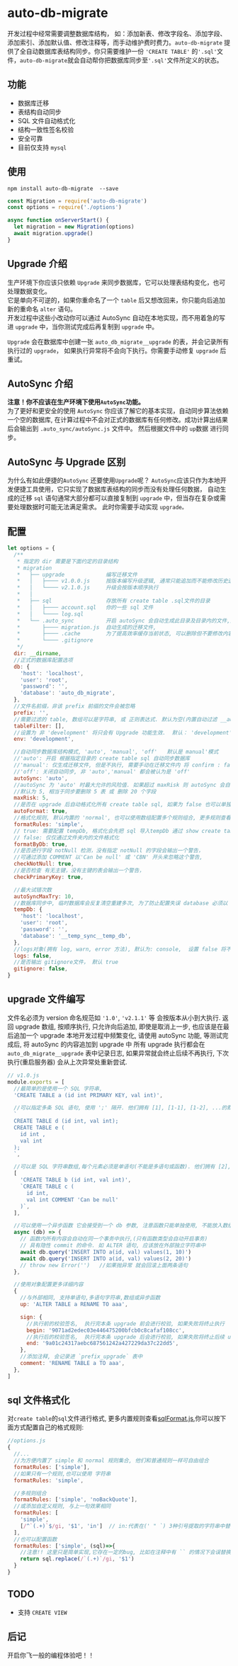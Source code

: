 # auto-db-migrate

开发过程中经常需要调整数据库结构， 如：添加新表、修改字段名、添加字段、添加索引、添加默认值、修改注释等，而手动维护费时费力。`auto-db-migrate` 提供了全自动数据库表结构同步。你只需要维护一份 `'CREATE TABLE'` 的`'.sql'`文件，`auto-db-migrate`就会自动帮你把数据库同步至`'.sql'`文件所定义的状态。

## 功能

- 数据库迁移
- 表结构自动同步
- SQL 文件自动格式化
- 结构一致性签名校验
- 安全可靠
- 目前仅支持 `mysql`

## 使用

```
npm install auto-db-migrate  --save
```

```js
const Migration = require('auto-db-migrate')
const options = require('./options')

async function onServerStart() {
  let migration = new Migration(options)
  await migration.upgrade()
}
```

## Upgrade 介绍

生产环境下你应该只依赖 `Upgrade` 来同步数据库，它可以处理表结构变化，也可处理数据变化。  
它是单向不可逆的，如果你重命名了一个 `table` 后又想改回来，你只能向后追加新的重命名 `alter` 语句。  
开发过程中这些小改动你可以通过 AutoSync 自动在本地实现，而不用着急的写进 `upgrade` 中，当你测试完成后再复制到 `upgrade` 中。

`Upgrade` 会在数据库中创建一张 `auto_db_migrate__upgrade` 的表，并会记录所有执行过的 `upgrade`， 如果执行异常将不会向下执行。你需要手动修复 `upgrade` 后重试。

## AutoSync 介绍

**注意！你不应该在生产环境下使用`AutoSync`功能。**  
为了更好和更安全的使用 `AutoSync` 你应该了解它的基本实现，自动同步算法依赖一个空的数据库,
在计算过程中不会对正式的数据库有任何修改。成功计算出结果后会输出到 `.auto_sync/autoSync.js` 文件中。
然后根据文件中的 `up`数据 进行同步。

## AutoSync 与 Upgrade 区别

为什么有如此便捷的`AutoSync` 还要使用`Upgrade`呢？
`AutoSync`应该只作为本地开发便捷工具使用，它只实现了数据库表结构的同步而没有处理任何数据，
自动生成的迁移 `sql` 语句通常大部分都可以直接复制到 `upgrade` 中，但当存在复杂或需要处理数据时可能无法满足需求。
此时你需要手动实现 `upgrade。`

## 配置

```js
let options = {
  /**
   * 指定的 dir 需要是下面约定的目录结构
   * migration
   *   ├── upgrade             编写迁移文件
   *   │   ├──── v1.0.0.js     按版本编写升级逻辑, 通常只能追加而不能修改历史逻辑
   *   │   └──── v2.1.0.js     升级会按版本顺序执行
   *   │
   *   ├── sql                 存放所有 create table .sql文件的目录
   *   │   ├──── account.sql   你的一些 sql 文件
   *   │   └──── log.sql
   *   └── .auto_sync          开启 autoSync 会自动生成此目录及目录内的文件,通常不应该将它加入版本控制
   *       ├──── migration.js  自动生成的迁移文件,
   *       ├──── .cache        为了提高效率缓存当前状态, 可以删除但不要修改内容
   *       └──── .gitignore
   */
  dir: __dirname,
  //正式的数据库配置选项
  db: {
    'host': 'localhost',
    'user': 'root',
    'password': '',
    'database': 'auto_db_migrate',
  },
  //文件名前缀，非该 prefix 前缀的文件会被忽略
  prefix: '',
  //需要过滤的 table, 数组可以是字符串, 或 正则表达式. 默认为空(内置自动过滤 __auto_db_migrate_logs__ 表)
  tableFilter: [],
  //设置为 非 'development' 将只会有 Upgrade 功能生效.  默认： 'development'
  env: 'development',

  //自动同步数据库结构模式, 'auto', 'manual', 'off'   默认是 manual'模式
  //'auto': 开启 根据指定目录的 create table sql 自动同步数据库
  //'manual': 仅生成迁移文件, 但是不执行, 需要手动在迁移文件内 将 confirm : false  改为 true
  //'off': 关闭自动同步, 非 'auto','manual' 都会被认为是 'off'
  autoSync: 'auto',
  //autoSync 为 'auto' 时最大允许的风险值. 如果超过 maxRisk 则 autoSync 会自动转化为 'manual' 模式.
  //默认为 5, 相当于同步要删除 5 表 或 删除 20 个字段
  maxRisk: 5,
  //是否在 upgrade 后自动格式化所有 create table sql, 如果为 false 也可以单独调用 migration.format()
  autoFormat: true,
  //格式化规则, 默认内置的 'normal', 也可以使用数组配置多个规则组合, 更多规则查看 lib/sqlFormat.js
  formatRules: 'simple',
  // true: 需要配置 tempDb, 格式化会先把 sql 导入tempDb 通过 show create table 获取 sql 后格式化
  // false: 仅仅通过文件夹内的文件格式化
  formatByDb: true,
  //是否进行字段 notNull 检测，没有指定 notNull 的字段会输出一个警告，
  //可通过添加 COMMENT 以'Can be null' 或 'CBN' 开头来忽略这个警告,
  checkNotNull: true,
  //是否检查 有无主键，没有主键的表会输出一个警告，
  checkPrimaryKey: true,

  //最大试错次数
  autoSyncMaxTry: 10,
  //数据库同步中, 临时数据库会反复清空重建多次, 为了防止配置失误 database 必须以 '__temp_sync__' 开头
  tempDb: {
    'host': 'localhost',
    'user': 'root',
    'password': '',
    'database': '__temp_sync__temp_db',
  },
  //logs对象(拥有 log, warn, error 方法), 默认为: console,  设置 false 将不输出日志
  logs: false,
  //是否输出 gitignore文件， 默认 true
  gitignore: false,
}
```

## upgrade 文件编写

文件名必须为 version 命名规范如 `'1.0'`, `'v2.1.1'` 等 会按版本从小到大执行.
返回 upgrade 数组, 按顺序执行, 只允许向后追加, 即使是取消上一步, 也应该是在最后追加一个 upgrade
本地开发过程中频繁变化, 请使用 autoSync 功能, 等测试完成后, 将 autoSync 的内容追加到 upgrade 中
所有 upgrade 执行都会在 `auto_db_migrate__upgrade` 表中记录日志,
如果异常就会终止后续不再执行, 下次执行(重启服务器) 会从上次异常处重新尝试.

```js
// v1.0.js
module.exports = [
  //最简单的是使用一个 SQL 字符串,
  'CREATE TABLE a (id int PRIMARY KEY, val int)',

  //可以指定多条 SQL 语句, 使用 ';' 隔开. 他们拥有 [1], [1-1], [1-2], ...的默认序号
  `
  CREATE TABLE d (id int, val int);
  CREATE TABLE e (
    id int ,
    val int
  );
  `,

  //可以是 SQL 字符串数组,每个元素必须是单语句(不能是多语句或函数). 他们拥有 [2], [2-1], [2-2], ... 的默认序号
  [
    'CREATE TABLE b (id int, val int)',
    `CREATE TABLE c (
      id int, 
      val int COMMENT 'Can be null'
    )`,
  ],

  //可以使用一个异步函数 它会接受到一个 db 参数, 注意函数只能单独使用, 不能放入数组
  async (db) => {
    // 函数内所有内容会自动在同一个事务中执行,(只有函数类型会自动开启事务)
    // 具有隐性 commit 的命令. 如 ALTER 语句, 应该放在外部独立字符串中
    await db.query('INSERT INTO a(id, val) values(1, 10)')
    await db.query('INSERT INTO a(id, val) values(2, 20)')
    // throw new Error('')   //如果抛异常 就会回滚上面两条语句
  },

  //使用对象配置更多详细内容
  {
    //与外部相同, 支持单语句,多语句字符串,数组或异步函数
    up: 'ALTER TABLE a RENAME TO aaa',

    sign: {
      //执行前的校验签名,  执行完本条 upgrade 前会进行校验, 如果失败将终止执行
      begin: '9071ad2edec03e446475200bfcb0c8cafaf108cc',
      //执行后的校验签名,  执行完本条 upgrade 后会进行校验, 如果失败将终止后续 upgrade 执行
      end: '9a01c24317aebc687561242a427229da37c22dd5',
    },
    //添加注释, 会记录进 `prefix_upgrade` 表中
    comment: 'RENAME TABLE a TO aaa',
  },
]
```

## sql 文件格式化

对`create table`的`sql`文件进行格式, 更多内置规则查看[sqlFormat.js](https://github.com/zero0-1one/auto-db-migrate/blob/master/lib/sqlFormat.js),你可以按下面方式配置自己的格式规则:

```js
//options.js
{
  //...
  //为方便内置了 simple 和 normal 规则集合, 他们和普通规则一样可自由组合
  formatRules: ['simple'],
  //如果只有一个规则,也可以使用 字符串
  formatRules: 'simple',

  //多规则组合
  formatRules: ['simple', 'noBackQuote'],
  //或添加自定义规则, 与上一句效果相同
  formatRules: [
    'simple',
    [/^`(.+)`$/gi, '$1', 'in']  // in:代表在(' " `) 3种引号提取的字符串中替换, out:正好相反是,这些字符串的外部内容
  ],
  //也可以配置函数
  formatRules: ['simple', (sql)=>{
    //注意!! 这里只是简单实现,它存在一定的bug, 比如在注释中有 `` 的情况下会误替换
    return sql.replace(/`(.+)`/gi, '$1')
  }
}
```

## TODO

- 支持 `CREATE VIEW`

## 后记

开启你飞一般的编程体验吧！！
